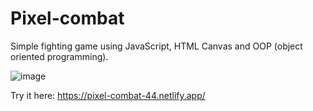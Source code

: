 ﻿# Pixel-combat

Simple fighting game using JavaScript, HTML Canvas and OOP (object oriented programming).

![image](https://user-images.githubusercontent.com/89404773/198005824-b27a921e-b80c-4e1a-a12a-d7e27a375d6f.png)

Try it here:
https://pixel-combat-44.netlify.app/
